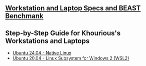 ## [Workstation and Laptop Specs and BEAST Benchmank](specs+benchmark/README.md)

## Step-by-Step Guide for Khourious's Workstations and Laptops
- [Ubuntu 24.04 - Native Linux](configs/Linux.md)
- [Ubuntu 20.04 - Linux Subsystem for Windows 2 (WSL2)](configs/WSL2.md)
